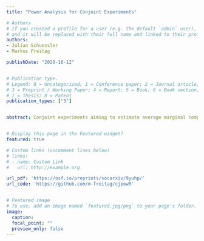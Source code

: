 ```yaml
---
title: "Power Analysis for Conjoint Experiments"

# Authors
# If you created a profile for a user (e.g. the default `admin` user), write the username (folder name) here 
# and it will be replaced with their full name and linked to their profile.
authors:
- Julian Schuessler
- Markus Freitag

publishDate: "2020-16-12"


# Publication type.
# Legend: 0 = Uncategorized; 1 = Conference paper; 2 = Journal article;
# 3 = Preprint / Working Paper; 4 = Report; 5 = Book; 6 = Book section;
# 7 = Thesis; 8 = Patent
publication_types: ["3"]


abstract: Conjoint experiments aiming to estimate average marginal component effects and related quantities have become a standard tool for social scientists. However, existing solutions for power analyses to find appropriate sample sizes for such studies have various shortcomings and accordingly, explicit sample size planning is rare. Based on recent advances in statistical inference for factorial experiments, we derive simple yet generally applicable formulae to calculate power and minimum required sample sizes for testing average marginal component effects (AMCEs), conditional AMCEs, as well as interaction effects in forced-choice conjoint experiments. The only input needed are expected effect sizes. Our approach only assumes random sampling of individuals or randomization of profiles and avoids any parametric assumption. Furthermore, we show that clustering standard errors on individuals is not necessary and does not affect power. Our results caution against designing conjoint experiments with small sample sizes, especially for detecting heterogeneity and interactions. We provide an R package that implements our approach.


# Display this page in the Featured widget?
featured: true

# Custom links (uncomment lines below)
# links:
# - name: Custom Link
#   url: http://example.org

url_pdf: 'https://osf.io/preprints/socarxiv/9yuhp/'
url_code: 'https://github.com/m-freitag/cjpowR'


# Featured image
# To use, add an image named `featured.jpg/png` to your page's folder. 
image:
  caption: 
  focal_point: ""
  preview_only: false
---
```

